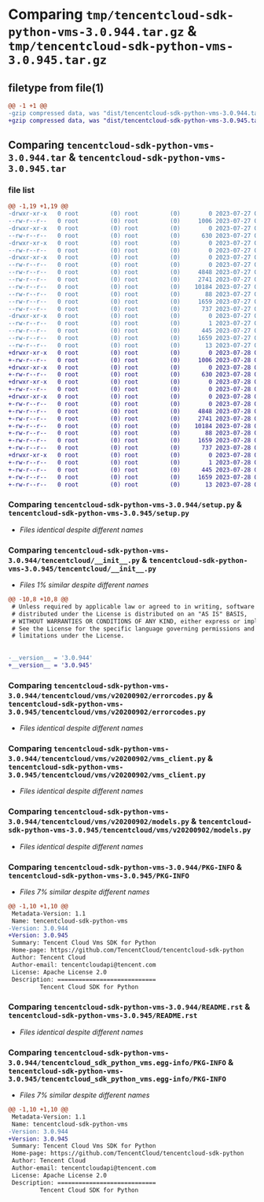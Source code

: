 # Comparing `tmp/tencentcloud-sdk-python-vms-3.0.944.tar.gz` & `tmp/tencentcloud-sdk-python-vms-3.0.945.tar.gz`

## filetype from file(1)

```diff
@@ -1 +1 @@
-gzip compressed data, was "dist/tencentcloud-sdk-python-vms-3.0.944.tar", last modified: Thu Jul 27 02:27:21 2023, max compression
+gzip compressed data, was "dist/tencentcloud-sdk-python-vms-3.0.945.tar", last modified: Fri Jul 28 00:39:12 2023, max compression
```

## Comparing `tencentcloud-sdk-python-vms-3.0.944.tar` & `tencentcloud-sdk-python-vms-3.0.945.tar`

### file list

```diff
@@ -1,19 +1,19 @@
-drwxr-xr-x   0 root         (0) root         (0)        0 2023-07-27 02:27:21.000000 tencentcloud-sdk-python-vms-3.0.944/
--rw-r--r--   0 root         (0) root         (0)     1006 2023-07-27 02:27:21.000000 tencentcloud-sdk-python-vms-3.0.944/setup.py
-drwxr-xr-x   0 root         (0) root         (0)        0 2023-07-27 02:27:21.000000 tencentcloud-sdk-python-vms-3.0.944/tencentcloud/
--rw-r--r--   0 root         (0) root         (0)      630 2023-07-27 02:27:21.000000 tencentcloud-sdk-python-vms-3.0.944/tencentcloud/__init__.py
-drwxr-xr-x   0 root         (0) root         (0)        0 2023-07-27 02:27:21.000000 tencentcloud-sdk-python-vms-3.0.944/tencentcloud/vms/
--rw-r--r--   0 root         (0) root         (0)        0 2023-07-27 02:27:21.000000 tencentcloud-sdk-python-vms-3.0.944/tencentcloud/vms/__init__.py
-drwxr-xr-x   0 root         (0) root         (0)        0 2023-07-27 02:27:21.000000 tencentcloud-sdk-python-vms-3.0.944/tencentcloud/vms/v20200902/
--rw-r--r--   0 root         (0) root         (0)        0 2023-07-27 02:27:21.000000 tencentcloud-sdk-python-vms-3.0.944/tencentcloud/vms/v20200902/__init__.py
--rw-r--r--   0 root         (0) root         (0)     4848 2023-07-27 02:27:21.000000 tencentcloud-sdk-python-vms-3.0.944/tencentcloud/vms/v20200902/errorcodes.py
--rw-r--r--   0 root         (0) root         (0)     2741 2023-07-27 02:27:21.000000 tencentcloud-sdk-python-vms-3.0.944/tencentcloud/vms/v20200902/vms_client.py
--rw-r--r--   0 root         (0) root         (0)    10184 2023-07-27 02:27:21.000000 tencentcloud-sdk-python-vms-3.0.944/tencentcloud/vms/v20200902/models.py
--rw-r--r--   0 root         (0) root         (0)       88 2023-07-27 02:27:21.000000 tencentcloud-sdk-python-vms-3.0.944/setup.cfg
--rw-r--r--   0 root         (0) root         (0)     1659 2023-07-27 02:27:21.000000 tencentcloud-sdk-python-vms-3.0.944/PKG-INFO
--rw-r--r--   0 root         (0) root         (0)      737 2023-07-27 02:27:21.000000 tencentcloud-sdk-python-vms-3.0.944/README.rst
-drwxr-xr-x   0 root         (0) root         (0)        0 2023-07-27 02:27:21.000000 tencentcloud-sdk-python-vms-3.0.944/tencentcloud_sdk_python_vms.egg-info/
--rw-r--r--   0 root         (0) root         (0)        1 2023-07-27 02:27:21.000000 tencentcloud-sdk-python-vms-3.0.944/tencentcloud_sdk_python_vms.egg-info/dependency_links.txt
--rw-r--r--   0 root         (0) root         (0)      445 2023-07-27 02:27:21.000000 tencentcloud-sdk-python-vms-3.0.944/tencentcloud_sdk_python_vms.egg-info/SOURCES.txt
--rw-r--r--   0 root         (0) root         (0)     1659 2023-07-27 02:27:21.000000 tencentcloud-sdk-python-vms-3.0.944/tencentcloud_sdk_python_vms.egg-info/PKG-INFO
--rw-r--r--   0 root         (0) root         (0)       13 2023-07-27 02:27:21.000000 tencentcloud-sdk-python-vms-3.0.944/tencentcloud_sdk_python_vms.egg-info/top_level.txt
+drwxr-xr-x   0 root         (0) root         (0)        0 2023-07-28 00:39:12.000000 tencentcloud-sdk-python-vms-3.0.945/
+-rw-r--r--   0 root         (0) root         (0)     1006 2023-07-28 00:39:12.000000 tencentcloud-sdk-python-vms-3.0.945/setup.py
+drwxr-xr-x   0 root         (0) root         (0)        0 2023-07-28 00:39:12.000000 tencentcloud-sdk-python-vms-3.0.945/tencentcloud/
+-rw-r--r--   0 root         (0) root         (0)      630 2023-07-28 00:39:12.000000 tencentcloud-sdk-python-vms-3.0.945/tencentcloud/__init__.py
+drwxr-xr-x   0 root         (0) root         (0)        0 2023-07-28 00:39:12.000000 tencentcloud-sdk-python-vms-3.0.945/tencentcloud/vms/
+-rw-r--r--   0 root         (0) root         (0)        0 2023-07-28 00:39:12.000000 tencentcloud-sdk-python-vms-3.0.945/tencentcloud/vms/__init__.py
+drwxr-xr-x   0 root         (0) root         (0)        0 2023-07-28 00:39:12.000000 tencentcloud-sdk-python-vms-3.0.945/tencentcloud/vms/v20200902/
+-rw-r--r--   0 root         (0) root         (0)        0 2023-07-28 00:39:12.000000 tencentcloud-sdk-python-vms-3.0.945/tencentcloud/vms/v20200902/__init__.py
+-rw-r--r--   0 root         (0) root         (0)     4848 2023-07-28 00:39:12.000000 tencentcloud-sdk-python-vms-3.0.945/tencentcloud/vms/v20200902/errorcodes.py
+-rw-r--r--   0 root         (0) root         (0)     2741 2023-07-28 00:39:12.000000 tencentcloud-sdk-python-vms-3.0.945/tencentcloud/vms/v20200902/vms_client.py
+-rw-r--r--   0 root         (0) root         (0)    10184 2023-07-28 00:39:12.000000 tencentcloud-sdk-python-vms-3.0.945/tencentcloud/vms/v20200902/models.py
+-rw-r--r--   0 root         (0) root         (0)       88 2023-07-28 00:39:12.000000 tencentcloud-sdk-python-vms-3.0.945/setup.cfg
+-rw-r--r--   0 root         (0) root         (0)     1659 2023-07-28 00:39:12.000000 tencentcloud-sdk-python-vms-3.0.945/PKG-INFO
+-rw-r--r--   0 root         (0) root         (0)      737 2023-07-28 00:39:12.000000 tencentcloud-sdk-python-vms-3.0.945/README.rst
+drwxr-xr-x   0 root         (0) root         (0)        0 2023-07-28 00:39:12.000000 tencentcloud-sdk-python-vms-3.0.945/tencentcloud_sdk_python_vms.egg-info/
+-rw-r--r--   0 root         (0) root         (0)        1 2023-07-28 00:39:12.000000 tencentcloud-sdk-python-vms-3.0.945/tencentcloud_sdk_python_vms.egg-info/dependency_links.txt
+-rw-r--r--   0 root         (0) root         (0)      445 2023-07-28 00:39:12.000000 tencentcloud-sdk-python-vms-3.0.945/tencentcloud_sdk_python_vms.egg-info/SOURCES.txt
+-rw-r--r--   0 root         (0) root         (0)     1659 2023-07-28 00:39:12.000000 tencentcloud-sdk-python-vms-3.0.945/tencentcloud_sdk_python_vms.egg-info/PKG-INFO
+-rw-r--r--   0 root         (0) root         (0)       13 2023-07-28 00:39:12.000000 tencentcloud-sdk-python-vms-3.0.945/tencentcloud_sdk_python_vms.egg-info/top_level.txt
```

### Comparing `tencentcloud-sdk-python-vms-3.0.944/setup.py` & `tencentcloud-sdk-python-vms-3.0.945/setup.py`

 * *Files identical despite different names*

### Comparing `tencentcloud-sdk-python-vms-3.0.944/tencentcloud/__init__.py` & `tencentcloud-sdk-python-vms-3.0.945/tencentcloud/__init__.py`

 * *Files 1% similar despite different names*

```diff
@@ -10,8 +10,8 @@
 # Unless required by applicable law or agreed to in writing, software
 # distributed under the License is distributed on an "AS IS" BASIS,
 # WITHOUT WARRANTIES OR CONDITIONS OF ANY KIND, either express or implied.
 # See the License for the specific language governing permissions and
 # limitations under the License.
 
 
-__version__ = '3.0.944'
+__version__ = '3.0.945'
```

### Comparing `tencentcloud-sdk-python-vms-3.0.944/tencentcloud/vms/v20200902/errorcodes.py` & `tencentcloud-sdk-python-vms-3.0.945/tencentcloud/vms/v20200902/errorcodes.py`

 * *Files identical despite different names*

### Comparing `tencentcloud-sdk-python-vms-3.0.944/tencentcloud/vms/v20200902/vms_client.py` & `tencentcloud-sdk-python-vms-3.0.945/tencentcloud/vms/v20200902/vms_client.py`

 * *Files identical despite different names*

### Comparing `tencentcloud-sdk-python-vms-3.0.944/tencentcloud/vms/v20200902/models.py` & `tencentcloud-sdk-python-vms-3.0.945/tencentcloud/vms/v20200902/models.py`

 * *Files identical despite different names*

### Comparing `tencentcloud-sdk-python-vms-3.0.944/PKG-INFO` & `tencentcloud-sdk-python-vms-3.0.945/PKG-INFO`

 * *Files 7% similar despite different names*

```diff
@@ -1,10 +1,10 @@
 Metadata-Version: 1.1
 Name: tencentcloud-sdk-python-vms
-Version: 3.0.944
+Version: 3.0.945
 Summary: Tencent Cloud Vms SDK for Python
 Home-page: https://github.com/TencentCloud/tencentcloud-sdk-python
 Author: Tencent Cloud
 Author-email: tencentcloudapi@tencent.com
 License: Apache License 2.0
 Description: ============================
         Tencent Cloud SDK for Python
```

### Comparing `tencentcloud-sdk-python-vms-3.0.944/README.rst` & `tencentcloud-sdk-python-vms-3.0.945/README.rst`

 * *Files identical despite different names*

### Comparing `tencentcloud-sdk-python-vms-3.0.944/tencentcloud_sdk_python_vms.egg-info/PKG-INFO` & `tencentcloud-sdk-python-vms-3.0.945/tencentcloud_sdk_python_vms.egg-info/PKG-INFO`

 * *Files 7% similar despite different names*

```diff
@@ -1,10 +1,10 @@
 Metadata-Version: 1.1
 Name: tencentcloud-sdk-python-vms
-Version: 3.0.944
+Version: 3.0.945
 Summary: Tencent Cloud Vms SDK for Python
 Home-page: https://github.com/TencentCloud/tencentcloud-sdk-python
 Author: Tencent Cloud
 Author-email: tencentcloudapi@tencent.com
 License: Apache License 2.0
 Description: ============================
         Tencent Cloud SDK for Python
```

